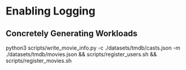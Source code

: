 # Enabling Logging

## Concretely Generating Workloads

python3 scripts/write_movie_info.py -c ./datasets/tmdb/casts.json -m ./datasets/tmdb/movies.json && scripts/register_users.sh && scripts/register_movies.sh